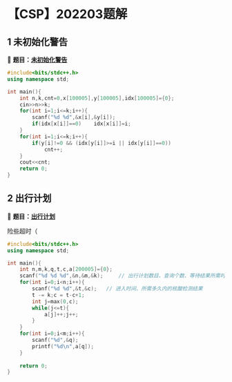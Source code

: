 # 【CSP】202203题解


## 1 未初始化警告

🔗 **题目：[未初始化警告](http://118.190.20.162/view.page?gpid=T143)**

```c++
#include<bits/stdc++.h>
using namespace std;

int main(){
	int n,k,cnt=0,x[100005],y[100005],idx[100005]={0};
	cin>>n>>k;
	for(int i=1;i<=k;i++){
		scanf("%d %d",&x[i],&y[i]);
		if(idx[x[i]]==0)	idx[x[i]]=i;
	}
	for(int i=1;i<=k;i++){
		if(y[i]!=0 && (idx[y[i]]>=i || idx[y[i]]==0))
			cnt++;
	}
	cout<<cnt;
	return 0;
}
```

## 2 出行计划

🔗 **题目：[出行计划](http://118.190.20.162/view.page?gpid=T142)**

险些超时（

```c++
#include<bits/stdc++.h>
using namespace std;

int main(){
	int n,m,k,q,t,c,a[200005]={0};
	scanf("%d %d %d",&n,&m,&k);		// 出行计划数目、查询个数、等待结果所需时间
	for(int i=0;i<n;i++){
		scanf("%d %d",&t,&c);	// 进入时间、所需多久内的核酸检测结果 
		t -= k;c = t-c+1;
		int j=max(0,c);
		while(j<=t){
			a[j]++;j++;
		}
	}
	for(int i=0;i<m;i++){
		scanf("%d",&q);
		printf("%d\n",a[q]);
	} 
	
	return 0;
}
```


